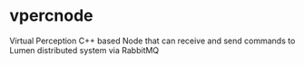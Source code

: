 # vpercnode
Virtual Perception C++ based Node that can receive and send commands to Lumen distributed system via RabbitMQ
